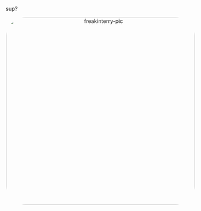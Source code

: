 sup?

<div align="center">
  <a href="https://github.com/parreira7">
  <img align="center" alt="freakinterry-pic" height="500", style="border-radius:50px;" src="https://i.pinimg.com/originals/f7/dd/35/f7dd35eaf5ed41acf77c77ac96dbb5b9.gif"             <img align="center" alt="chillin-pic" height="500", style="border-radius:50px;" src="https://64.media.tumblr.com/76f6f09c63d867c3f1b341e6737fe3cf/e6f57812188fe0e2-c7/s540x810/025d4a11a68d7b591158c079ce54067523b4f7cb.gif"
</div>
